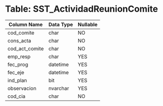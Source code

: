 # Table: SST_ActividadReunionComite

| Column Name | Data Type | Nullable |
|-------------|-----------|----------|
| cod_comite | char | NO |
| cons_acta | char | NO |
| cod_act_comite | char | NO |
| emp_resp | char | YES |
| fec_prog | datetime | YES |
| fec_eje | datetime | YES |
| ind_plan | bit | YES |
| observacion | nvarchar | YES |
| cod_cia | char | NO |
